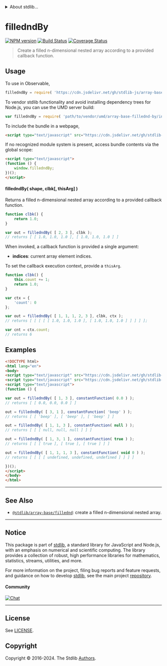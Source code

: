 <!--

@license Apache-2.0

Copyright (c) 2023 The Stdlib Authors.

Licensed under the Apache License, Version 2.0 (the "License");
you may not use this file except in compliance with the License.
You may obtain a copy of the License at

   http://www.apache.org/licenses/LICENSE-2.0

Unless required by applicable law or agreed to in writing, software
distributed under the License is distributed on an "AS IS" BASIS,
WITHOUT WARRANTIES OR CONDITIONS OF ANY KIND, either express or implied.
See the License for the specific language governing permissions and
limitations under the License.

-->


<details>
  <summary>
    About stdlib...
  </summary>
  <p>We believe in a future in which the web is a preferred environment for numerical computation. To help realize this future, we've built stdlib. stdlib is a standard library, with an emphasis on numerical and scientific computation, written in JavaScript (and C) for execution in browsers and in Node.js.</p>
  <p>The library is fully decomposable, being architected in such a way that you can swap out and mix and match APIs and functionality to cater to your exact preferences and use cases.</p>
  <p>When you use stdlib, you can be absolutely certain that you are using the most thorough, rigorous, well-written, studied, documented, tested, measured, and high-quality code out there.</p>
  <p>To join us in bringing numerical computing to the web, get started by checking us out on <a href="https://github.com/stdlib-js/stdlib">GitHub</a>, and please consider <a href="https://opencollective.com/stdlib">financially supporting stdlib</a>. We greatly appreciate your continued support!</p>
</details>

# filledndBy

[![NPM version][npm-image]][npm-url] [![Build Status][test-image]][test-url] [![Coverage Status][coverage-image]][coverage-url] <!-- [![dependencies][dependencies-image]][dependencies-url] -->

> Create a filled n-dimensional nested array according to a provided callback function.

<!-- Section to include introductory text. Make sure to keep an empty line after the intro `section` element and another before the `/section` close. -->

<section class="intro">

</section>

<!-- /.intro -->

<!-- Package usage documentation. -->



<section class="usage">

## Usage

To use in Observable,

```javascript
filledndBy = require( 'https://cdn.jsdelivr.net/gh/stdlib-js/array-base-fillednd-by@umd/browser.js' )
```

To vendor stdlib functionality and avoid installing dependency trees for Node.js, you can use the UMD server build:

```javascript
var filledndBy = require( 'path/to/vendor/umd/array-base-fillednd-by/index.js' )
```

To include the bundle in a webpage,

```html
<script type="text/javascript" src="https://cdn.jsdelivr.net/gh/stdlib-js/array-base-fillednd-by@umd/browser.js"></script>
```

If no recognized module system is present, access bundle contents via the global scope:

```html
<script type="text/javascript">
(function () {
    window.filledndBy;
})();
</script>
```

#### filledndBy( shape, clbk\[, thisArg] )

Returns a filled n-dimensional nested array according to a provided callback function.

```javascript
function clbk() {
    return 1.0;
}

var out = filledndBy( [ 2, 3 ], clbk );
// returns [ [ 1.0, 1.0, 1.0 ], [ 1.0, 1.0, 1.0 ] ]
```

When invoked, a callback function is provided a single argument:

-   **indices**: current array element indices.

To set the callback execution context, provide a `thisArg`.

<!-- eslint-disable no-invalid-this -->

```javascript
function clbk() {
    this.count += 1;
    return 1.0;
}

var ctx = {
    'count': 0
};

var out = filledndBy( [ 1, 1, 1, 2, 3 ], clbk, ctx );
// returns [ [ [ [ [ 1.0, 1.0, 1.0 ], [ 1.0, 1.0, 1.0 ] ] ] ] ];

var cnt = ctx.count;
// returns 6
```

</section>

<!-- /.usage -->

<!-- Package usage notes. Make sure to keep an empty line after the `section` element and another before the `/section` close. -->

<section class="notes">

</section>

<!-- /.notes -->

<!-- Package usage examples. -->

<section class="examples">

## Examples

<!-- eslint no-undef: "error" -->

```html
<!DOCTYPE html>
<html lang="en">
<body>
<script type="text/javascript" src="https://cdn.jsdelivr.net/gh/stdlib-js/utils-constant-function@umd/browser.js"></script>
<script type="text/javascript" src="https://cdn.jsdelivr.net/gh/stdlib-js/array-base-fillednd-by@umd/browser.js"></script>
<script type="text/javascript">
(function () {

var out = filledndBy( [ 1, 3 ], constantFunction( 0.0 ) );
// returns [ [ 0.0, 0.0, 0.0 ] ]

out = filledndBy( [ 3, 1 ], constantFunction( 'beep' ) );
// returns [ [ 'beep' ], [ 'beep' ], [ 'beep' ] ]

out = filledndBy( [ 1, 1, 3 ], constantFunction( null ) );
// returns [ [ [ null, null, null ] ] ]

out = filledndBy( [ 1, 3, 1 ], constantFunction( true ) );
// returns [ [ [ true ], [ true ], [ true ] ] ]

out = filledndBy( [ 1, 1, 1, 3 ], constantFunction( void 0 ) );
// returns [ [ [ [ undefined, undefined, undefined ] ] ] ]

})();
</script>
</body>
</html>
```

</section>

<!-- /.examples -->

<!-- Section to include cited references. If references are included, add a horizontal rule *before* the section. Make sure to keep an empty line after the `section` element and another before the `/section` close. -->

<section class="references">

</section>

<!-- /.references -->

<!-- Section for related `stdlib` packages. Do not manually edit this section, as it is automatically populated. -->

<section class="related">

* * *

## See Also

-   <span class="package-name">[`@stdlib/array-base/fillednd`][@stdlib/array/base/fillednd]</span><span class="delimiter">: </span><span class="description">create a filled n-dimensional nested array.</span>

</section>

<!-- /.related -->

<!-- Section for all links. Make sure to keep an empty line after the `section` element and another before the `/section` close. -->


<section class="main-repo" >

* * *

## Notice

This package is part of [stdlib][stdlib], a standard library for JavaScript and Node.js, with an emphasis on numerical and scientific computing. The library provides a collection of robust, high performance libraries for mathematics, statistics, streams, utilities, and more.

For more information on the project, filing bug reports and feature requests, and guidance on how to develop [stdlib][stdlib], see the main project [repository][stdlib].

#### Community

[![Chat][chat-image]][chat-url]

---

## License

See [LICENSE][stdlib-license].


## Copyright

Copyright &copy; 2016-2024. The Stdlib [Authors][stdlib-authors].

</section>

<!-- /.stdlib -->

<!-- Section for all links. Make sure to keep an empty line after the `section` element and another before the `/section` close. -->

<section class="links">

[npm-image]: http://img.shields.io/npm/v/@stdlib/array-base-fillednd-by.svg
[npm-url]: https://npmjs.org/package/@stdlib/array-base-fillednd-by

[test-image]: https://github.com/stdlib-js/array-base-fillednd-by/actions/workflows/test.yml/badge.svg?branch=main
[test-url]: https://github.com/stdlib-js/array-base-fillednd-by/actions/workflows/test.yml?query=branch:main

[coverage-image]: https://img.shields.io/codecov/c/github/stdlib-js/array-base-fillednd-by/main.svg
[coverage-url]: https://codecov.io/github/stdlib-js/array-base-fillednd-by?branch=main

<!--

[dependencies-image]: https://img.shields.io/david/stdlib-js/array-base-fillednd-by.svg
[dependencies-url]: https://david-dm.org/stdlib-js/array-base-fillednd-by/main

-->

[chat-image]: https://img.shields.io/gitter/room/stdlib-js/stdlib.svg
[chat-url]: https://app.gitter.im/#/room/#stdlib-js_stdlib:gitter.im

[stdlib]: https://github.com/stdlib-js/stdlib

[stdlib-authors]: https://github.com/stdlib-js/stdlib/graphs/contributors

[umd]: https://github.com/umdjs/umd
[es-module]: https://developer.mozilla.org/en-US/docs/Web/JavaScript/Guide/Modules

[deno-url]: https://github.com/stdlib-js/array-base-fillednd-by/tree/deno
[deno-readme]: https://github.com/stdlib-js/array-base-fillednd-by/blob/deno/README.md
[umd-url]: https://github.com/stdlib-js/array-base-fillednd-by/tree/umd
[umd-readme]: https://github.com/stdlib-js/array-base-fillednd-by/blob/umd/README.md
[esm-url]: https://github.com/stdlib-js/array-base-fillednd-by/tree/esm
[esm-readme]: https://github.com/stdlib-js/array-base-fillednd-by/blob/esm/README.md
[branches-url]: https://github.com/stdlib-js/array-base-fillednd-by/blob/main/branches.md

[stdlib-license]: https://raw.githubusercontent.com/stdlib-js/array-base-fillednd-by/main/LICENSE

<!-- <related-links> -->

[@stdlib/array/base/fillednd]: https://github.com/stdlib-js/array-base-fillednd/tree/umd

<!-- </related-links> -->

</section>

<!-- /.links -->
